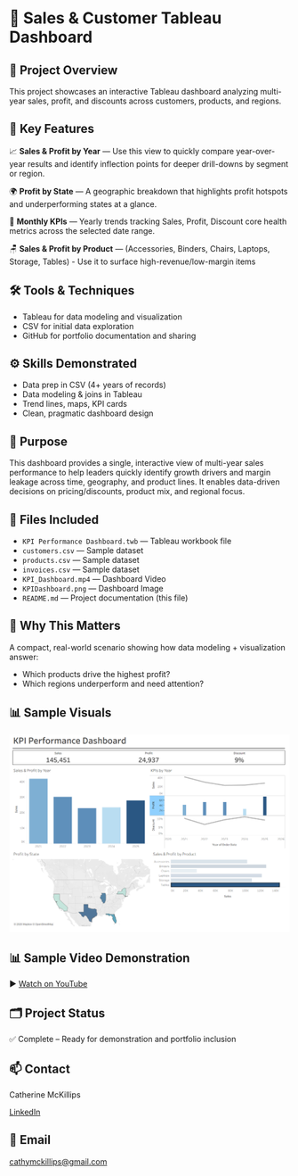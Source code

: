 # 💼 Sales & Customer Tableau Dashboard
## 📌 Project Overview
This project showcases an interactive Tableau dashboard analyzing multi-year sales, profit, and discounts across customers, products, and regions.
## 🔎 Key Features
📈 **Sales & Profit by Year** — Use this view to quickly compare year-over-year results and identify inflection points for deeper drill-downs by segment or region.

🌍 **Profit by State** — A geographic breakdown that highlights profit hotspots and underperforming states at a glance.

📅 **Monthly KPIs** — Yearly trends tracking Sales, Profit, Discount core health metrics across the selected date range.

🪑 **Sales & Profit by Product** —  (Accessories, Binders, Chairs, Laptops, Storage, Tables) - Use it to surface high-revenue/low-margin items

## 🛠️ Tools & Techniques
- Tableau for data modeling and visualization
- CSV for initial data exploration
- GitHub for portfolio documentation and sharing

## ⚙️ Skills Demonstrated
-	Data prep in CSV (4+ years of records)
-	Data modeling & joins in Tableau
-	Trend lines, maps, KPI cards
-	Clean, pragmatic dashboard design

## 🎯 Purpose
This dashboard provides a single, interactive view of multi-year sales performance to help leaders quickly identify growth drivers and margin leakage across time, geography, and product lines. It enables data-driven decisions on pricing/discounts, product mix, and regional focus.

## 🔗 Files Included
- `KPI Performance Dashboard.twb` — Tableau workbook file  
- `customers.csv` — Sample dataset  
- `products.csv` — Sample dataset
- `invoices.csv` — Sample dataset
- `KPI_Dashboard.mp4` — Dashboard Video
- `KPIDashboard.png` — Dashboard Image
- `README.md` — Project documentation (this file)

## 🧪 Why This Matters
A compact, real-world scenario showing how data modeling + visualization answer:
- Which products drive the highest profit?
- Which regions underperform and need attention?

## 📊 Sample Visuals
![Dashboard Overview](KPIDashboard.png)

## 📊 Sample Video Demonstration
▶️ [Watch on YouTube]( https://youtu.be/zOpI2HFVpqc)

## 🗂️ Project Status

✅ Complete – Ready for demonstration and portfolio inclusion  

## 📫 Contact
Catherine McKillips

[LinkedIn](https://www.linkedin.com/in/catherine-mckillips-data-analytics)  

## 📧 Email
cathymckillips@gmail.com
